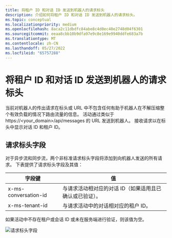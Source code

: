 ```yaml
---
title: 将租户 ID 和对话 ID 发送到机器人的请求标头
description: 介绍如何将租户 ID 和对话 ID 发送到机器人的请求标头。
ms.topic: conceptual
ms.localizationpriority: medium
ms.openlocfilehash: 8aca2c11dbdfc84abe8c4d0ec40e2748d04f6301
ms.sourcegitcommit: eeaa8cbb10b9dfa97e9c8e169e9940ddfe683a7b
ms.translationtype: MT
ms.contentlocale: zh-CN
ms.lasthandoff: 05/27/2022
ms.locfileid: "65757288"
---
```

# <a name="send-tenant-id-and-conversation-id-to-the-request-headers-of-the-bot"></a>将租户 ID 和对话 ID 发送到机器人的请求标头

当前对机器人的传出请求在标头或 URL 中不包含任何有助于机器人在不解压缩整个有效负载的情况下路由流量的信息。 活动通过类似于 https://<your_domain>/api/messages 的 URL 发送到机器人。 接收请求以在标头中显示对话 ID 和租户 ID。

## <a name="request-header-fields"></a>请求标头字段

对于异步流和同步流，两个非标准请求标头字段将添加到向机器人发送的所有请求。 下表提供了请求标头字段及其值：

| 字段键 | 值 |
|----------------|-----------------|
| x-ms-conversation-id | 与请求活动相对应的对话 ID（如果适用且已确认或已验证）。 |
| x-ms-tenant-id | 与请求活动中的对话相对应的租户 ID。 |

如果活动中不存在租户或会话 ID 或未在服务端进行验证，则该值为空。

![请求标头字段](~/assets/images/bots/requestheaderfields.png)
